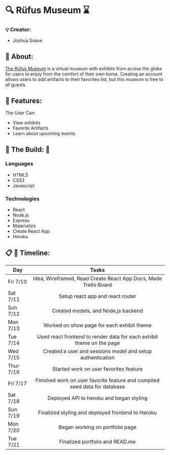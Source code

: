 # :mag: Rüfus Museum :hourglass:

### :bulb: Creator:

- Joshua Soave

## :telescope: About:

[The Rüfus Museum](https://rufus-museum.herokuapp.com/) is a virtual museum with exhibits from across the globe for users to enjoy from the comfort of their own home. Creating an account allows users to add artifacts to their favorites list, but this museum is free to all guests.

## :pencil: Features:

The User Can:
- View exhibits
- Favorite Artifacts
- Learn about upcoming events

## :european_castle: The Build: :moyai:
### Languages
- HTML5
- CSS3
- Javascript
### Technologies
- React
- Node.js
- Express
- Materialize
- Create React App
- Heroku

## :clipboard: :calendar: Timeline:
| Day           | Tasks         |
| ------------- |:-------------:|
| Fri 7/10  | Idea, Wireframed, Read Create React App Docs, Made Trello Board |
| Sat 7/11      | Setup react app and react router      |
| Sun 7/12    | Created models, and Node.js backend |
| Mon 7/13      | Worked on show page for each exhibit  theme    |
| Tue 7/14    | Used react frontend to render data for each exhibit theme on the page |
| Wed 7/15     | Created a user and sessions model and setup authentication   |
| Thur 7/16    | Started work on user favorites feature |
| Fri 7/17      | Finished work on user favorite feature and compiled seed data for database      |
| Sat 7/18    | Deployed API to heroku and began styling |
| Sun 7/19      | Finalized styling and deployed frontend to Heroku     |
| Mon 7/20    | Began working on portfolio page |
| Tue 7/21      | Finalized portfolio and READ.me      |
